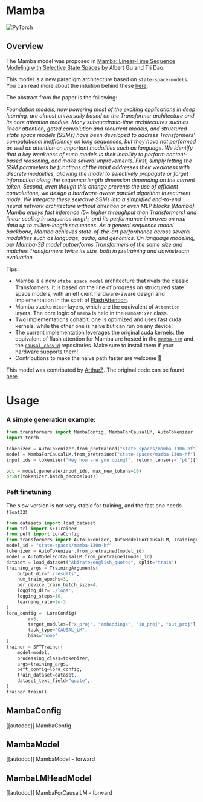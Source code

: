 <!--Copyright 2024 The HuggingFace Team. All rights reserved.

Licensed under the Apache License, Version 2.0 (the "License"); you may not use this file except in compliance with
the License. You may obtain a copy of the License at

http://www.apache.org/licenses/LICENSE-2.0

Unless required by applicable law or agreed to in writing, software distributed under the License is distributed on
an "AS IS" BASIS, WITHOUT WARRANTIES OR CONDITIONS OF ANY KIND, either express or implied. See the License for the
specific language governing permissions and limitations under the License.

⚠️ Note that this file is in Markdown but contain specific syntax for our doc-builder (similar to MDX) that may not be
rendered properly in your Markdown viewer.

-->

# Mamba

<div class="flex flex-wrap space-x-1">
<img alt="PyTorch" src="https://img.shields.io/badge/PyTorch-DE3412?style=flat&logo=pytorch&logoColor=white">
</div>

## Overview

The Mamba model was proposed in [Mamba: Linear-Time Sequence Modeling with Selective State Spaces](https://huggingface.co/papers/2312.00752) by Albert Gu and Tri Dao.

This model is a new paradigm architecture based on `state-space-models`. You can read more about the intuition behind these [here](https://srush.github.io/annotated-s4/).

The abstract from the paper is the following:

*Foundation models, now powering most of the exciting applications in deep learning, are almost universally based on the Transformer architecture and its core attention module. Many subquadratic-time architectures such as linear attention, gated convolution and recurrent models, and structured state space models (SSMs) have been developed to address Transformers' computational inefficiency on long sequences, but they have not performed as well as attention on important modalities such as language. We identify that a key weakness of such models is their inability to perform content-based reasoning, and make several improvements. First, simply letting the SSM parameters be functions of the input addresses their weakness with discrete modalities, allowing the model to selectively propagate or forget information along the sequence length dimension depending on the current token. Second, even though this change prevents the use of efficient convolutions, we design a hardware-aware parallel algorithm in recurrent mode. We integrate these selective SSMs into a simplified end-to-end neural network architecture without attention or even MLP blocks (Mamba). Mamba enjoys fast inference (5× higher throughput than Transformers) and linear scaling in sequence length, and its performance improves on real data up to million-length sequences. As a general sequence model backbone, Mamba achieves state-of-the-art performance across several modalities such as language, audio, and genomics. On language modeling, our Mamba-3B model outperforms Transformers of the same size and matches Transformers twice its size, both in pretraining and downstream evaluation.*

Tips:

- Mamba is a new `state space model` architecture that rivals the classic Transformers. It is based on the line of progress on structured state space models, with an efficient hardware-aware design and implementation in the spirit of [FlashAttention](https://github.com/Dao-AILab/flash-attention).
- Mamba stacks `mixer` layers, which are the equivalent of `Attention` layers. The core logic of `mamba` is held in the `MambaMixer` class.
- Two implementations cohabit: one is optimized and uses fast cuda kernels, while the other one is naive but can run on any device!
- The current implementation leverages the original cuda kernels: the equivalent of flash attention for Mamba are hosted in the [`mamba-ssm`](https://github.com/state-spaces/mamba) and the [`causal_conv1d`](https://github.com/Dao-AILab/causal-conv1d) repositories. Make sure to install them if your hardware supports them!
- Contributions to make the naive path faster are welcome 🤗

This model was contributed by [ArthurZ](https://huggingface.co/ArthurZ).
The original code can be found [here](https://github.com/state-spaces/mamba).

# Usage

### A simple generation example:
```python
from transformers import MambaConfig, MambaForCausalLM, AutoTokenizer
import torch

tokenizer = AutoTokenizer.from_pretrained("state-spaces/mamba-130m-hf")
model = MambaForCausalLM.from_pretrained("state-spaces/mamba-130m-hf")
input_ids = tokenizer("Hey how are you doing?", return_tensors= "pt")["input_ids"]

out = model.generate(input_ids, max_new_tokens=10)
print(tokenizer.batch_decode(out))
```

### Peft finetuning
The slow version is not very stable for training, and the fast one needs `float32`!

```python
from datasets import load_dataset
from trl import SFTTrainer
from peft import LoraConfig
from transformers import AutoTokenizer, AutoModelForCausalLM, TrainingArguments
model_id = "state-spaces/mamba-130m-hf"
tokenizer = AutoTokenizer.from_pretrained(model_id)
model = AutoModelForCausalLM.from_pretrained(model_id)
dataset = load_dataset("Abirate/english_quotes", split="train")
training_args = TrainingArguments(
    output_dir="./results",
    num_train_epochs=3,
    per_device_train_batch_size=4,
    logging_dir='./logs',
    logging_steps=10,
    learning_rate=2e-3
)
lora_config =  LoraConfig(
        r=8,
        target_modules=["x_proj", "embeddings", "in_proj", "out_proj"],
        task_type="CAUSAL_LM",
        bias="none"
)
trainer = SFTTrainer(
    model=model,
    processing_class=tokenizer,
    args=training_args,
    peft_config=lora_config,
    train_dataset=dataset,
    dataset_text_field="quote",
)
trainer.train()
```

## MambaConfig

[[autodoc]] MambaConfig

## MambaModel

[[autodoc]] MambaModel
    - forward

## MambaLMHeadModel

[[autodoc]] MambaForCausalLM
    - forward
